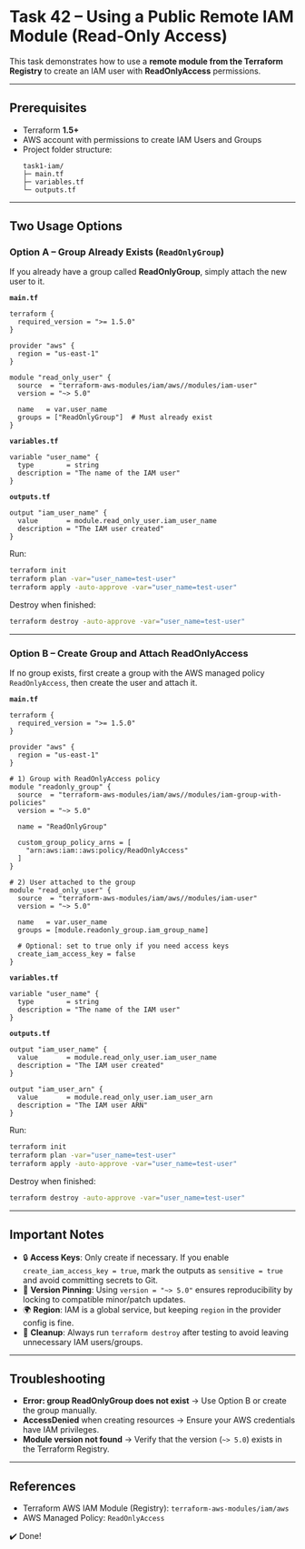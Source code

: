 # Task 42 – Using a Public Remote IAM Module (Read-Only Access)

This task demonstrates how to use a **remote module from the Terraform Registry** to create an IAM user with **ReadOnlyAccess** permissions.

---

## Prerequisites
- Terraform **1.5+**
- AWS account with permissions to create IAM Users and Groups
- Project folder structure:
  ```text
  task1-iam/
  ├─ main.tf
  ├─ variables.tf
  └─ outputs.tf
  ```

---

## Two Usage Options

### Option A – Group Already Exists (`ReadOnlyGroup`)
If you already have a group called **ReadOnlyGroup**, simply attach the new user to it.

**`main.tf`**
```hcl
terraform {
  required_version = ">= 1.5.0"
}

provider "aws" {
  region = "us-east-1"
}

module "read_only_user" {
  source  = "terraform-aws-modules/iam/aws//modules/iam-user"
  version = "~> 5.0"

  name   = var.user_name
  groups = ["ReadOnlyGroup"]  # Must already exist
}
```

**`variables.tf`**
```hcl
variable "user_name" {
  type        = string
  description = "The name of the IAM user"
}
```

**`outputs.tf`**
```hcl
output "iam_user_name" {
  value       = module.read_only_user.iam_user_name
  description = "The IAM user created"
}
```

Run:
```bash
terraform init
terraform plan -var="user_name=test-user"
terraform apply -auto-approve -var="user_name=test-user"
```

Destroy when finished:
```bash
terraform destroy -auto-approve -var="user_name=test-user"
```

---

### Option B – Create Group and Attach ReadOnlyAccess
If no group exists, first create a group with the AWS managed policy `ReadOnlyAccess`, then create the user and attach it.

**`main.tf`**
```hcl
terraform {
  required_version = ">= 1.5.0"
}

provider "aws" {
  region = "us-east-1"
}

# 1) Group with ReadOnlyAccess policy
module "readonly_group" {
  source  = "terraform-aws-modules/iam/aws//modules/iam-group-with-policies"
  version = "~> 5.0"

  name = "ReadOnlyGroup"

  custom_group_policy_arns = [
    "arn:aws:iam::aws:policy/ReadOnlyAccess"
  ]
}

# 2) User attached to the group
module "read_only_user" {
  source  = "terraform-aws-modules/iam/aws//modules/iam-user"
  version = "~> 5.0"

  name   = var.user_name
  groups = [module.readonly_group.iam_group_name]

  # Optional: set to true only if you need access keys
  create_iam_access_key = false
}
```

**`variables.tf`**
```hcl
variable "user_name" {
  type        = string
  description = "The name of the IAM user"
}
```

**`outputs.tf`**
```hcl
output "iam_user_name" {
  value       = module.read_only_user.iam_user_name
  description = "The IAM user created"
}

output "iam_user_arn" {
  value       = module.read_only_user.iam_user_arn
  description = "The IAM user ARN"
}
```

Run:
```bash
terraform init
terraform plan -var="user_name=test-user"
terraform apply -auto-approve -var="user_name=test-user"
```

Destroy when finished:
```bash
terraform destroy -auto-approve -var="user_name=test-user"
```

---

## Important Notes
- 🔒 **Access Keys**: Only create if necessary. If you enable `create_iam_access_key = true`, mark the outputs as `sensitive = true` and avoid committing secrets to Git.
- 🧩 **Version Pinning**: Using `version = "~> 5.0"` ensures reproducibility by locking to compatible minor/patch updates.
- 🌍 **Region**: IAM is a global service, but keeping `region` in the provider config is fine.
- 🧹 **Cleanup**: Always run `terraform destroy` after testing to avoid leaving unnecessary IAM users/groups.

---

## Troubleshooting
- **Error: group ReadOnlyGroup does not exist** → Use Option B or create the group manually.
- **AccessDenied** when creating resources → Ensure your AWS credentials have IAM privileges.
- **Module version not found** → Verify that the version (`~> 5.0`) exists in the Terraform Registry.

---

## References
- Terraform AWS IAM Module (Registry): `terraform-aws-modules/iam/aws`
- AWS Managed Policy: `ReadOnlyAccess`

✔️ Done!
